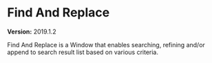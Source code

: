 # Find And Replace

**Version:** 2019.1.2

Find And Replace is a Window that enables searching, refining and/or append to search result list based on various criteria.

